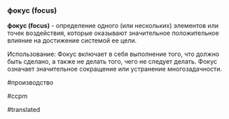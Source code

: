 ### фокус (focus)

**фокус (focus)** - определение одного (или нескольких) элементов или точек воздействия, которые оказывают значительное положительное влияние на достижение системой ее цели.

Использование: Фокус включает в себя выполнение того, что должно быть сделано, а также не делать того, чего не следует делать. Фокус означает значительное сокращение или устранение многозадачности.

#производство

#ccpm

#translated
